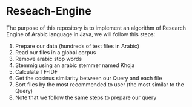 # Reseach-Engine 
The purpose of this repository is to implement an algorithm of Research Engine of Arabic language in Java, we will follow this steps:
1. Prepare our data (hundreds of text files in Arabic)
2. Read our files in a global corpus
3. Remove arabic stop words
4. Stemmig using an arabic stemmer named Khoja
5. Calculate TF-IDF 
6. Get the cosinus similarity between our Query and each file
7. Sort files by the most recommended to user (the most similar to the Query) 
8. Note that we follow the same steps to prepare our query 
